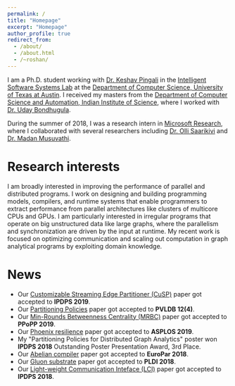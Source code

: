 ```yaml
---
permalink: /
title: "Homepage"
excerpt: "Homepage"
author_profile: true
redirect_from: 
  - /about/
  - /about.html
  - /~roshan/
---
```


I am a Ph.D. student working with [Dr. Keshav Pingali](https://www.cs.utexas.edu/~pingali/) in the [Intelligent Software Systems Lab](http://iss.ices.utexas.edu/) at the [Department of Computer Science, University of Texas at Austin](https://www.cs.utexas.edu/). I received my masters from the [Department of Computer Science and Automation, Indian Institute of Science](http://www.csa.iisc.ac.in/), where I worked with [Dr. Uday Bondhugula](http://drona.csa.iisc.ernet.in/~uday/).

During the summer of 2018, I was a research intern in [Microsoft Research](https://www.microsoft.com/en-us/research/group/research-in-software-engineering-rise/), where I collaborated with several researchers including [Dr. Olli Saarikivi](https://www.microsoft.com/en-us/research/people/olsaarik/) and [Dr. Madan Musuvathi](https://www.microsoft.com/en-us/research/people/madanm/).

# Research interests

I am broadly interested in improving the performance of parallel and distributed programs. I work on designing and building programming models, compilers, and runtime systems that enable programmers to extract performance from parallel architectures like clusters of multicore CPUs and GPUs. I am particularly interested in irregular programs that operate on big unstructured data like large graphs, where the parallelism and synchronization are driven by the input at runtime. My recent work is focused on optimizing communication and scaling out computation in graph analytical programs by exploiting domain knowledge.

# News

* Our [Customizable Streaming Edge Partitioner (CuSP)](https://roshandathathri.github.io/publication/2019-ipdps) paper got accepted to **IPDPS 2019**.
* Our [Partitioning Policies](https://roshandathathri.github.io/publication/2018-vldb) paper got accepted to **PVLDB 12(4)**.
* Our [Min-Rounds Betweenness Centrality (MRBC)](https://roshandathathri.github.io/publication/2019-ppopp) paper got accepted to **PPoPP 2019**.
* Our [Phoenix resilience](https://roshandathathri.github.io/publication/2019-asplos) paper got accepted to **ASPLOS 2019**.
* My "Partitioning Policies for Distributed Graph Analytics" poster won **IPDPS 2018** Outstanding Poster Presentation Award, 3rd Place.
* Our [Abelian compiler](https://roshandathathri.github.io/publication/2018-europar) paper got accepted to **EuroPar 2018**.
* Our [Gluon substrate](https://roshandathathri.github.io/publication/2018-pldi) paper got accepted to **PLDI 2018**.
* Our [Light-weight Communication Inteface (LCI)](https://roshandathathri.github.io/publication/2018-ipdps) paper got accepted to **IPDPS 2018**.
